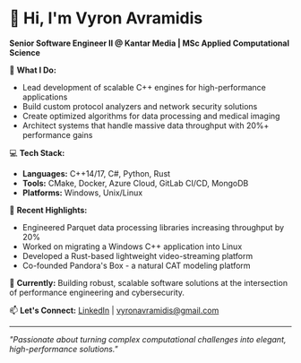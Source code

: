 # 👋 Hi, I'm Vyron Avramidis

**Senior Software Engineer II @ Kantar Media | MSc Applied Computational Science**

🔧 **What I Do:**
- Lead development of scalable C++ engines for high-performance applications
- Build custom protocol analyzers and network security solutions
- Create optimized algorithms for data processing and medical imaging
- Architect systems that handle massive data throughput with 20%+ performance gains

💻 **Tech Stack:**
- **Languages:** C++14/17, C#, Python, Rust
- **Tools:** CMake, Docker, Azure Cloud, GitLab CI/CD, MongoDB
- **Platforms:** Windows, Unix/Linux

🚀 **Recent Highlights:**
- Engineered Parquet data processing libraries increasing throughput by 20%
- Worked on migrating a Windows C++ application into Linux
- Developed a Rust-based lightweight video-streaming platform
- Co-founded Pandora's Box - a natural CAT modeling platform

🎯 **Currently:** Building robust, scalable software solutions at the intersection of performance engineering and cybersecurity.

📫 **Let's Connect:** [LinkedIn](https://linkedin.com/in/vyron-avramidis) | vyronavramidis@gmail.com

---
*"Passionate about turning complex computational challenges into elegant, high-performance solutions."*

